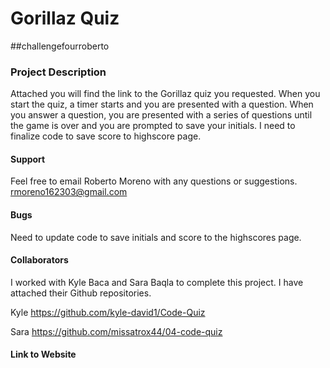 # Gorillaz Quiz

##challengefourroberto

### Project Description
Attached you will find the link to the Gorillaz quiz you requested. When you start the quiz, a timer starts and you are presented with a question. When you answer a question, you are presented with a series of questions until the game is over and you are prompted to save your initials. I need to finalize code to save score to highscore page. 

#### Support
Feel free to email Roberto Moreno with any questions or suggestions. rmoreno162303@gmail.com

#### Bugs
Need to update code to save initials and score to the highscores page. 


#### Collaborators
I worked with Kyle Baca and Sara Baqla to complete this project. I have attached their Github repositories. 

Kyle 
https://github.com/kyle-david1/Code-Quiz

Sara
https://github.com/missatrox44/04-code-quiz

#### Link to Website
